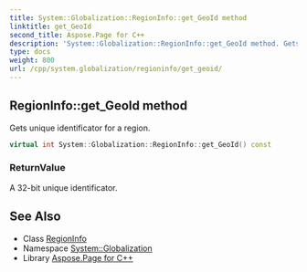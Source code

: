 ```yaml
---
title: System::Globalization::RegionInfo::get_GeoId method
linktitle: get_GeoId
second_title: Aspose.Page for C++
description: 'System::Globalization::RegionInfo::get_GeoId method. Gets unique identificator for a region in C++.'
type: docs
weight: 800
url: /cpp/system.globalization/regioninfo/get_geoid/
---
```

## RegionInfo::get_GeoId method


Gets unique identificator for a region.

```cpp
virtual int System::Globalization::RegionInfo::get_GeoId() const
```


### ReturnValue

A 32-bit unique identificator.

## See Also

* Class [RegionInfo](../)
* Namespace [System::Globalization](../../)
* Library [Aspose.Page for C++](../../../)
